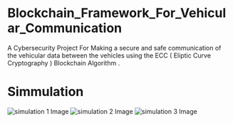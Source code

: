 # Blockchain_Framework_For_Vehicular_Communication
A Cybersecurity Project For Making a secure and safe communication of the vehicular data between the vehicles using the ECC ( Eliptic Curve Cryptography ) Blockchain Algorithm .  
<html>
   <div style="textalign:center;">
     <h1>Simmulation  </h1>
     <img src="simulation1" alt="simulation 1 Image">
      <img src="simulation2" alt="simulation 2 Image">
     <img src="simulation3" alt="simulation 3 Image">
   </div>
</html>
